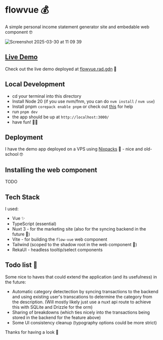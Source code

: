 # flowvue 💰

A simple personal income statement generator site and embedable web component 🤓

![Screenshot 2025-03-30 at 11 09 39](https://github.com/user-attachments/assets/ae160144-96d9-40cd-974a-18e317cb4352)


## [Live Demo](https://flowvue.rad.gdn/)

Check out the live demo deployed at [flowvue.rad.gdn](https://flowvue.rad.gdn/) 🚀

## Local Development

- cd your terminal into this directory
- Install Node 20 (if you use nvm/fnm, you can do `nvm install` / `nvm use`)
- Install pnpm `corepack enable pnpm` or check out [this](https://pnpm.io/installation) for help
- run `pnpm dev`
- the app should be up at `http://localhost:3000/`
- have fun! 🧑‍🍳

## Deployment

I have the demo app deployed on a VPS using [Nixpacks](https://nixpacks.com/docs/getting-started) 👏 - nice and old-school 🤓

## Installing the web component 

TODO

## Tech Stack

I used:

- Vue ✨
- TypeScript (essential)
- Nuxt 3 - for the marketing site (also for the syncing backend in the future 👀)
- Vite - for building the `flow-vue` web component 
- Tailwind (scoped to the shadow root in the web component 🤯)
- RekaUI - headless tooltip/select components 

## Todo list 📝

Some nice to haves that could extend the application (and its usefulness) in the future:

- Automatic category detectection by syncing transactions to the backend and using existing user's transcations to determine the category from the description. (Will mostly likely just use a nuxt api route to achieve this with SQLite and Drizzle for the orm)
- Sharing of breakdowns (which ties nicely into the transactions being stored in the backend for the feature above)
- Some UI consistency cleanup (typography options could be more strict)

Thanks for having a look 👏
